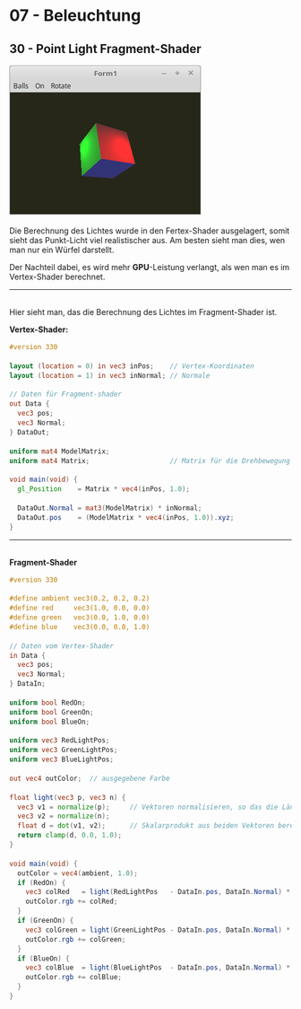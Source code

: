 # 07 - Beleuchtung
## 30 - Point Light Fragment-Shader

<img src="image.png" alt="Selfhtml"><br><br>
Die Berechnung des Lichtes wurde in den Fertex-Shader ausgelagert, somit sieht das Punkt-Licht viel realistischer aus.
Am besten sieht man dies, wen man nur ein Würfel darstellt.

Der Nachteil dabei, es wird mehr <b>GPU</b>-Leistung verlangt, als wen man es im Vertex-Shader berechnet.
<hr><br>
Hier sieht man, das die Berechnung des Lichtes im Fragment-Shader ist.

<b>Vertex-Shader:</b>

```glsl
#version 330

layout (location = 0) in vec3 inPos;    // Vertex-Koordinaten
layout (location = 1) in vec3 inNormal; // Normale

// Daten für Fragment-shader
out Data {
  vec3 pos;
  vec3 Normal;
} DataOut;

uniform mat4 ModelMatrix;
uniform mat4 Matrix;                    // Matrix für die Drehbewegung und Frustum.

void main(void) {
  gl_Position    = Matrix * vec4(inPos, 1.0);

  DataOut.Normal = mat3(ModelMatrix) * inNormal;
  DataOut.pos    = (ModelMatrix * vec4(inPos, 1.0)).xyz;
}

```

<hr><br>
<b>Fragment-Shader</b>

```glsl
#version 330

#define ambient vec3(0.2, 0.2, 0.2)
#define red     vec3(1.0, 0.0, 0.0)
#define green   vec3(0.0, 1.0, 0.0)
#define blue    vec3(0.0, 0.0, 1.0)

// Daten vom Vertex-Shader
in Data {
  vec3 pos;
  vec3 Normal;
} DataIn;

uniform bool RedOn;
uniform bool GreenOn;
uniform bool BlueOn;

uniform vec3 RedLightPos;
uniform vec3 GreenLightPos;
uniform vec3 BlueLightPos;

out vec4 outColor;  // ausgegebene Farbe

float light(vec3 p, vec3 n) {
  vec3 v1 = normalize(p);     // Vektoren normalisieren, so das die Länge des Vektors immer 1.0 ist.
  vec3 v2 = normalize(n);
  float d = dot(v1, v2);      // Skalarprodukt aus beiden Vektoren berechnen.
  return clamp(d, 0.0, 1.0);
}

void main(void) {
  outColor = vec4(ambient, 1.0);
  if (RedOn) {
    vec3 colRed   = light(RedLightPos   - DataIn.pos, DataIn.Normal) * red;
    outColor.rgb += colRed;
  }
  if (GreenOn) {
    vec3 colGreen = light(GreenLightPos - DataIn.pos, DataIn.Normal) * green;
    outColor.rgb += colGreen;
  }
  if (BlueOn) {
    vec3 colBlue  = light(BlueLightPos  - DataIn.pos, DataIn.Normal) * blue;
    outColor.rgb += colBlue;
  }
}

```


